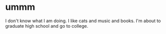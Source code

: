 # ummm
I don't know what I am doing.
I like cats and music and books. I'm about to graduate high school and go to college.
